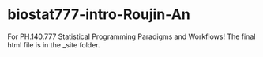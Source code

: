 # biostat777-intro-Roujin-An
For PH.140.777 Statistical Programming Paradigms and Workflows!
The final html file is in the _site folder. 

